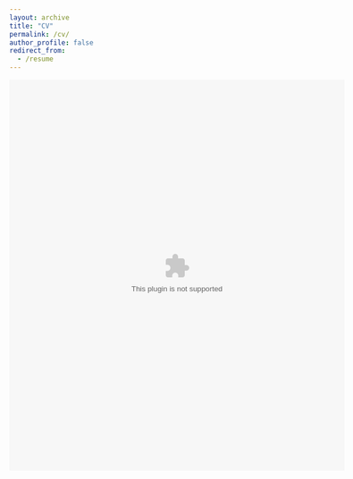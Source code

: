 ```yaml
---
layout: archive
title: "CV"
permalink: /cv/
author_profile: false
redirect_from:
  - /resume
---
```


<embed src="./files/CV_Aaron_Tjandra_Research.pdf" width="600" height="700" type='1application/pdf'> 